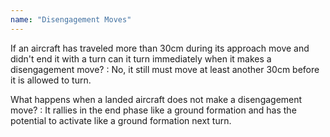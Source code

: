 ```yaml
---
name: "Disengagement Moves"
---
```

If an aircraft has traveled more than 30cm during its approach move and didn't end it with a turn can it turn immediately when it makes a disengagement move?
: No, it still must move at least another 30cm before it is allowed to turn.

What happens when a landed aircraft does not make a disengagement move?
: It rallies in the end phase like a ground formation and has the potential to activate like a ground formation next turn.